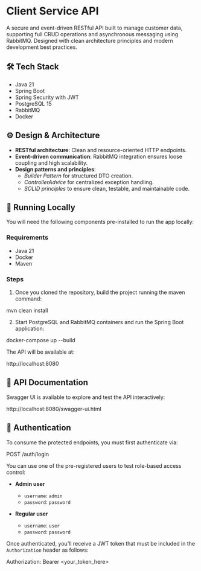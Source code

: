 # Client Service API

A secure and event-driven RESTful API built to manage customer data, supporting full CRUD operations and asynchronous messaging using RabbitMQ. Designed with clean architecture principles and modern development best practices.

## 🛠️ Tech Stack

- Java 21
- Spring Boot
- Spring Security with JWT
- PostgreSQL 15
- RabbitMQ
- Docker

## ⚙️ Design & Architecture

- **RESTful architecture**: Clean and resource-oriented HTTP endpoints.
- **Event-driven communication**: RabbitMQ integration ensures loose coupling and high scalability.
- **Design patterns and principles**:
    - *Builder Pattern* for structured DTO creation.
    - *ControllerAdvice* for centralized exception handling.
    - *SOLID principles* to ensure clean, testable, and maintainable code.

## 🚀 Running Locally

You will need the following components pre-installed to run the app locally:

### Requirements

- Java 21
- Docker
- Maven

### Steps

1. Once you cloned the repository, build the project running the maven command:

 mvn clean install

2. Start PostgreSQL and RabbitMQ containers and run the Spring Boot application:

docker-compose up --build

The API will be available at:

http://localhost:8080

## 📘 API Documentation

Swagger UI is available to explore and test the API interactively:

http://localhost:8080/swagger-ui.html


## 🔐 Authentication

To consume the protected endpoints, you must first authenticate via:

POST /auth/login

You can use one of the pre-registered users to test role-based access control:

- **Admin user**
    - `username`: `admin`
    - `password`: `password`

- **Regular user**
    - `username`: `user`
    - `password`: `password`

Once authenticated, you'll receive a JWT token that must be included in the `Authorization` header as follows:

Authorization: Bearer <your_token_here>

